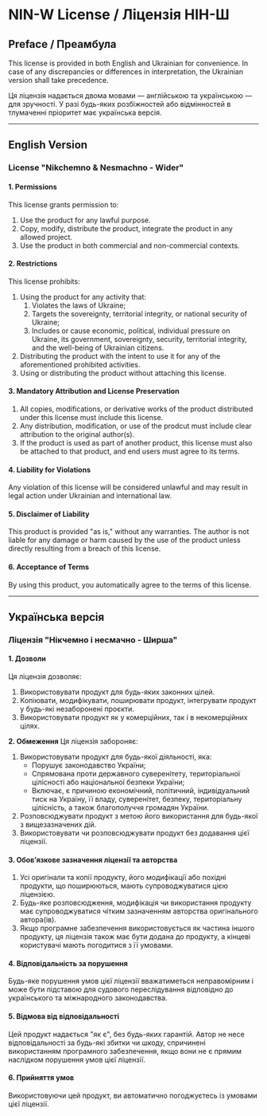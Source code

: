 
# NIN-W License / Ліцензія НІН-Ш

## Preface / Преамбула
This license is provided in both English and Ukrainian for convenience. In case of any discrepancies or differences in interpretation, the Ukrainian version shall take precedence.

Ця ліцензія надається двома мовами — англійською та українською — для зручності. У разі будь-яких розбіжностей або відмінностей в тлумаченні пріоритет має українська версія.

---

## English Version

### License "Nikchemno & Nesmachno - Wider"

#### 1. Permissions
This license grants permission to:
1. Use the product for any lawful purpose.
2. Copy, modify, distribute the product, integrate the product in any allowed project.
3. Use the product in both commercial and non-commercial contexts.

#### 2. Restrictions
This license prohibits:
1. Using the product for any activity that:
   1. Violates the laws of Ukraine;
   2. Targets the sovereignty, territorial integrity, or national security of Ukraine;
   3. Includes or cause economic, political, individual pressure on Ukraine, its government, sovereignty, security, territorial integrity, and the well-being of Ukrainian citizens.
2. Distributing the product with the intent to use it for any of the aforementioned prohibited activities.
3. Using or distributing the product without attaching this license.

#### 3. Mandatory Attribution and License Preservation
1.  All copies, modifications, or derivative works of the product distributed under this license must include this license.
2. Any distribution, modification, or use of the prodcut must include clear attribution to the original author(s).
3. If the product is used as part of another product, this license must also be attached to that product, and end users must agree to its terms.

#### 4. Liability for Violations
Any violation of this license will be considered unlawful and may result in legal action under Ukrainian and international law.

#### 5. Disclaimer of Liability
This product is provided "as is," without any warranties. The author is not liable for any damage or harm caused by the use of the product unless directly resulting from a breach of this license.

#### 6. Acceptance of Terms
By using this product, you automatically agree to the terms of this license.

---

## Українська версія

### ﻿Ліцензія "Нікчемно і несмачно - Ширша"

#### 1. Дозволи
Ця ліцензія дозволяє:
1. Використовувати продукт для будь-яких законних цілей.
2. Копіювати, модифікувати, поширювати продукт, інтегрувати продукт у будь-які незаборонені проєкти.
3. Використовувати продукт як у комерційних, так і в некомерційних цілях.

**2. Обмеження**
Ця ліцензія забороняє:
1. Використовувати продукт для будь-якої діяльності, яка:
   - Порушує законодавство України;
   - Спрямована проти державного суверенітету, територіальної цілісності або національної безпеки України;
   - Включає, є причиною економічний, політичний, індивідуальний тиск на Україну, її владу, суверенітет, безпеку, територіальну цілісність, а також благополуччя громадян України.
2. Розповсюджувати продукт з метою його використання для будь-якої з вищезазначених дій.
3. Використовувати чи розповсюджувати продукт без додавання цієї ліцензії.

#### 3. Обов’язкове зазначення ліцензії та авторства
1. Усі оригінали та копії продукту, його модифікації або похідні продукти, що поширюються, мають супроводжуватися цією ліцензією.
2. Будь-яке розповсюдження, модифікація чи використання продукту має супроводжуватися чітким зазначенням авторства оригінального автора(ів).
3. Якщо програмне забезпечення використовується як частина іншого продукту, ця ліцензія також має бути додана до продукту, а кінцеві користувачі мають погодитися з її умовами.

#### 4. Відповідальність за порушення
Будь-яке порушення умов цієї ліцензії вважатиметься неправомірним і може бути підставою для судового переслідування відповідно до українського та міжнародного законодавства.

#### 5. Відмова від відповідальності
Цей продукт надається "як є", без будь-яких гарантій. Автор не несе відповідальності за будь-які збитки чи шкоду, спричинені використанням програмного забезпечення, якщо вони не є прямим наслідком порушення умов цієї ліцензії.

#### 6. Прийняття умов
Використовуючи цей продукт, ви автоматично погоджуєтесь із умовами цієї ліцензії.

